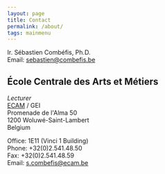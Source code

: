 ```yaml
---
layout: page
title: Contact
permalink: /about/
tags: mainmenu
---
```


Ir. Sébastien Combéfis, Ph.D.<br />
Email: <a href="mailto:sebastien@combefis.be">sebastien@combefis.be</a>


<h2>École Centrale des Arts et Métiers</h2>

<i>Lecturer</i><br />
<a href="http://www.vinci.be/fr-be/ecam">ECAM</a> / GEI<br />
Promenade de l'Alma 50<br />
1200 Woluwé-Saint-Lambert<br />
Belgium

Office: 1E11 (Vinci 1 Building)<br />
Phone: +32(0)2.541.48.50<br />
Fax: +32(0)2.541.48.59<br />
Email: <a href="mailto:s.combefis@ecam.be">s.combefis@ecam.be</a>
